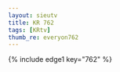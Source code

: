 ```yaml
--- 
layout: sieutv
title: KR 762
tags: [KRtv]
thumb_re: everyon762
---
```

{% include edge1 key="762" %} 
